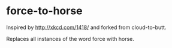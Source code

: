 force-to-horse
=============

Inspired by http://xkcd.com/1418/ and forked from cloud-to-butt.

Replaces all instances of the word force with horse.
